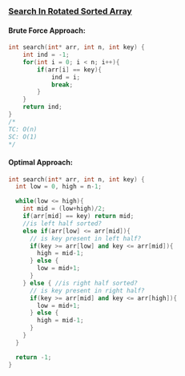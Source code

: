 ### [Search In Rotated Sorted Array](https://www.codingninjas.com/codestudio/problems/search-in-rotated-sorted-array_8230687?challengeSlug=striver-sde-challenge)

#### Brute Force Approach:
```cpp
int search(int* arr, int n, int key) {
    int ind = -1;
    for(int i = 0; i < n; i++){
        if(arr[i] == key){
            ind = i;
            break;
        }
    }
    return ind;
}
/*
TC: O(n)
SC: O(1)
*/
```

#### Optimal Approach:
```cpp
int search(int* arr, int n, int key) {
  int low = 0, high = n-1;

  while(low <= high){
    int mid = (low+high)/2;
    if(arr[mid] == key) return mid;
    //is left half sorted?
    else if(arr[low] <= arr[mid]){
      // is key present in left half?
      if(key >= arr[low] and key <= arr[mid]){
        high = mid-1;
      } else {
        low = mid+1;
      }
    } else { //is right half sorted?
      // is key present in right half?
      if(key >= arr[mid] and key <= arr[high]){
        low = mid+1;
      } else {
        high = mid-1;
      }
    }
  }

  return -1;
}
```
